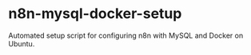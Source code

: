 # n8n-mysql-docker-setup
Automated setup script for configuring n8n with MySQL and Docker on Ubuntu.
